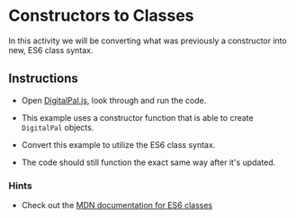 # Constructors to Classes

In this activity we will be converting what was previously a constructor into new, ES6 class syntax.

## Instructions

* Open [DigitalPal.js](Unsolved/DigitalPal.js), look through and run the code.

* This example uses a constructor function that is able to create `DigitalPal` objects.

* Convert this example to utilize the ES6 class syntax.

* The code should still function the exact same way after it's updated.

### Hints

* Check out the [MDN documentation for ES6 classes](https://developer.mozilla.org/en-US/docs/Web/JavaScript/Reference/Classes)
